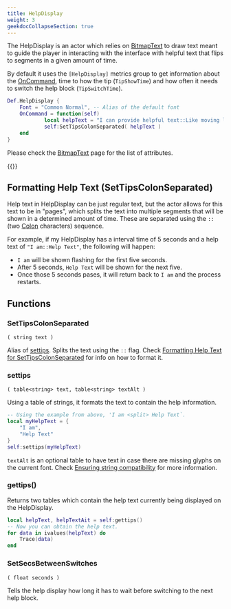```yaml
---
title: HelpDisplay
weight: 3
geekdocCollapseSection: true
---
```


The HelpDisplay is an actor which relies on [BitmapText](../bitmaptext) to draw text meant to guide the player in interacting with the interface with
helpful text that flips to segments in a given amount of time.

By default it uses the `[HelpDisplay]` metrics group to get information about the [OnCommand](../../ActorsLua-CommandList/#commands), time to how the tip (`TipShowTime`) and how often it needs to switch the help block (`TipSwitchTime`).

```lua
Def.HelpDisplay {
	Font = "Common Normal", -- Alias of the default font
	OnCommand = function(self)
            local helpText = "I can provide helpful text::Like moving left and right to change songs!::Or pressing Esc to go back!"
            self:SetTipsColonSeparated( helpText )
	end
}
```

Please check the [BitmapText](../bitmaptext) page for the list of attributes.

{{<toc>}}

## Formatting Help Text (SetTipsColonSeparated)

Help text in HelpDisplay can be just regular text, but the actor allows for this text to be in "pages", which splits the text into multiple segments that will be shown in a determined amount of time. These are separated using the `::` (two [Colon](https://en.wikipedia.org/wiki/Colon_(punctuation)) characters) sequence.

For example, if my HelpDisplay has a interval time of 5 seconds and a help text of `"I am::Help Text"`, the following will happen:

- `I am` will be shown flashing for the first five seconds.
- After 5 seconds, `Help Text` will be shown for the next five.
- Once those 5 seconds pases, it will return back to `I am` and the process restarts.

## Functions

### SetTipsColonSeparated
`( string text )`

Alias of [settips](#settips). Splits the text using the `::` flag. Check [Formatting Help Text for SetTipsColonSeparated](#formatting-help-text-settipscolonseparated) for info on how to format it.

### settips
`( table<string> text, table<string> textAlt )`

Using a table of strings, it formats the text to contain the help information.
```lua
-- Using the example from above, 'I am <split> Help Text`.
local myHelpText = {
    "I am",
    "Help Text"
}
self:settips(myHelpText)
```

`textAlt` is an optional table to have text in case there are missing glyphs on the current font. Check [Ensuring string compatibility](../bitmaptext/Bitmap-EnsuringStringComp) for more information.

### gettips()
Returns two tables which contain the help text currently being displayed on the HelpDisplay.
```lua
local helpText, helpTextAit = self:gettips()
-- Now you can obtain the help text.
for data in ivalues(helpText) do
    Trace(data)
end
```

### SetSecsBetweenSwitches
`( float seconds )`

Tells the help display how long it has to wait before switching to the next help block.
